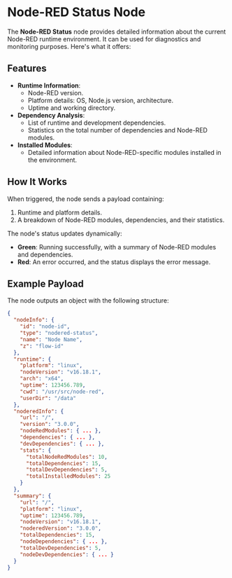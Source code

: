 # Node-RED Status Node

The **Node-RED Status** node provides detailed information about the current Node-RED runtime environment. It can be used for diagnostics and monitoring purposes. Here's what it offers:

## Features
- **Runtime Information**:
  - Node-RED version.
  - Platform details: OS, Node.js version, architecture.
  - Uptime and working directory.
- **Dependency Analysis**:
  - List of runtime and development dependencies.
  - Statistics on the total number of dependencies and Node-RED modules.
- **Installed Modules**:
  - Detailed information about Node-RED-specific modules installed in the environment.

## How It Works
When triggered, the node sends a payload containing:
1. Runtime and platform details.
2. A breakdown of Node-RED modules, dependencies, and their statistics.

The node's status updates dynamically:
- **Green**: Running successfully, with a summary of Node-RED modules and dependencies.
- **Red**: An error occurred, and the status displays the error message.

## Example Payload
The node outputs an object with the following structure:
```json
{
  "nodeInfo": {
    "id": "node-id",
    "type": "nodered-status",
    "name": "Node Name",
    "z": "flow-id"
  },
  "runtime": {
    "platform": "linux",
    "nodeVersion": "v16.18.1",
    "arch": "x64",
    "uptime": 123456.789,
    "cwd": "/usr/src/node-red",
    "userDir": "/data"
  },
  "noderedInfo": {
    "url": "/",
    "version": "3.0.0",
    "nodeRedModules": { ... },
    "dependencies": { ... },
    "devDependencies": { ... },
    "stats": {
      "totalNodeRedModules": 10,
      "totalDependencies": 15,
      "totalDevDependencies": 5,
      "totalInstalledModules": 25
    }
  },
  "summary": {
    "url": "/",
    "platform": "linux",
    "uptime": 123456.789,
    "nodeVersion": "v16.18.1",
    "noderedVersion": "3.0.0",
    "totalDependencies": 15,
    "nodeDependencies": { ... },
    "totalDevDependencies": 5,
    "nodeDevDependencies": { ... }
  }
}